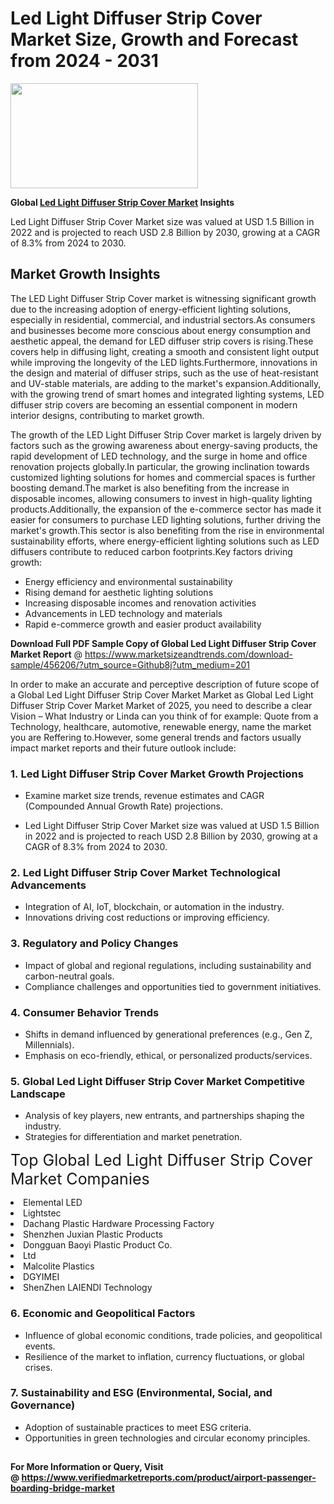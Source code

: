 <H1>Led Light Diffuser Strip Cover Market Size, Growth and Forecast from 2024 - 2031</H1><img class="aligncenter size-medium wp-image-584254" src="https://thirdeyenews.in/wp-content/uploads/2024/09/Global-Market-Research-300x168.jpeg" alt="" width="300" height="168" /><p><strong>Global&nbsp;<a href="https://www.marketsizeandtrends.com/download-sample/456206/?utm_source=Github8j?utm_medium=201">Led Light Diffuser Strip Cover Market</a> Insights</strong></p><p>Led Light Diffuser Strip Cover Market size was valued at USD 1.5 Billion in 2022 and is projected to reach USD 2.8 Billion by 2030, growing at a CAGR of 8.3% from 2024 to 2030.</p><p><h2>Market Growth Insights</h2> <p>The LED Light Diffuser Strip Cover market is witnessing significant growth due to the increasing adoption of energy-efficient lighting solutions, especially in residential, commercial, and industrial sectors.As consumers and businesses become more conscious about energy consumption and aesthetic appeal, the demand for LED diffuser strip covers is rising.These covers help in diffusing light, creating a smooth and consistent light output while improving the longevity of the LED lights.Furthermore, innovations in the design and material of diffuser strips, such as the use of heat-resistant and UV-stable materials, are adding to the market's expansion.Additionally, with the growing trend of smart homes and integrated lighting systems, LED diffuser strip covers are becoming an essential component in modern interior designs, contributing to market growth.</p> <p>The growth of the LED Light Diffuser Strip Cover market is largely driven by factors such as the growing awareness about energy-saving products, the rapid development of LED technology, and the surge in home and office renovation projects globally.In particular, the growing inclination towards customized lighting solutions for homes and commercial spaces is further boosting demand.The market is also benefiting from the increase in disposable incomes, allowing consumers to invest in high-quality lighting products.Additionally, the expansion of the e-commerce sector has made it easier for consumers to purchase LED lighting solutions, further driving the market's growth.This sector is also benefiting from the rise in environmental sustainability efforts, where energy-efficient lighting solutions such as LED diffusers contribute to reduced carbon footprints.Key factors driving growth: <ul> <li>Energy efficiency and environmental sustainability</li> <li>Rising demand for aesthetic lighting solutions</li> <li>Increasing disposable incomes and renovation activities</li> <li>Advancements in LED technology and materials</li> <li>Rapid e-commerce growth and easier product availability</li> </ul> <p><span class=""><strong>Download Full PDF Sample Copy of Global Led Light Diffuser Strip Cover Market Report</strong> @ <a href="https://www.marketsizeandtrends.com/download-sample/456206/?utm_source=Github8j?utm_medium=201" target="_blank">https://www.marketsizeandtrends.com/download-sample/456206/?utm_source=Github8j?utm_medium=201</a></span></p><p>In order to make an accurate and perceptive description of future scope of a Global&nbsp;Led Light Diffuser Strip Cover Market Market as Global&nbsp;Led Light Diffuser Strip Cover Market Market of 2025, you need to describe a clear Vision &ndash; What Industry or Linda can you think of for example: Quote from a Technology, healthcare, automotive, renewable energy, name the market you are Reffering to.However, some general trends and factors usually impact market reports and their future outlook include:</p><h3>1.&nbsp;<strong>Led Light Diffuser Strip Cover Market Growth Projections</strong></h3><ul><li>Examine market size trends, revenue estimates and CAGR (Compounded Annual Growth Rate) projections.</li><li><p>Led Light Diffuser Strip Cover Market size was valued at USD 1.5 Billion in 2022 and is projected to reach USD 2.8 Billion by 2030, growing at a CAGR of 8.3% from 2024 to 2030.</p></li></ul><h3>2.&nbsp;<strong>Led Light Diffuser Strip Cover Market Technological Advancements</strong></h3><ul><li>Integration of AI, IoT, blockchain, or automation in the industry.</li><li>Innovations driving cost reductions or improving efficiency.</li></ul><h3>3.&nbsp;<strong>Regulatory and Policy Changes</strong></h3><ul><li>Impact of global and regional regulations, including sustainability and carbon-neutral goals.</li><li>Compliance challenges and opportunities tied to government initiatives.</li></ul><h3>4.&nbsp;<strong>Consumer Behavior Trends</strong></h3><ul><li>Shifts in demand influenced by generational preferences (e.g., Gen Z, Millennials).</li><li>Emphasis on eco-friendly, ethical, or personalized products/services.</li></ul><h3>5.&nbsp;<strong>Global Led Light Diffuser Strip Cover Market Competitive Landscape</strong></h3><ul><li>Analysis of key players, new entrants, and partnerships shaping the industry.</li><li>Strategies for differentiation and market penetration.</li></ul><p data-pm-slice="1 1 []"><span style="color: inherit; font-family: inherit; font-size: 25px;">Top Global Led Light Diffuser Strip Cover Market Companies</span></p><div class="" data-test-id=""><p><li>Elemental LED</li><li> Lightstec</li><li> Dachang Plastic Hardware Processing Factory</li><li> Shenzhen Juxian Plastic Products</li><li> Dongguan Baoyi Plastic Product Co.</li><li>Ltd</li><li> Malcolite Plastics</li><li> DGYIMEI</li><li> ShenZhen LAIENDI Technology</li></p></div><h3>6.&nbsp;<strong>Economic and Geopolitical Factors</strong></h3><ul><li>Influence of global economic conditions, trade policies, and geopolitical events.</li><li>Resilience of the market to inflation, currency fluctuations, or global crises.</li></ul><h3>7.&nbsp;<strong>Sustainability and ESG (Environmental, Social, and Governance)</strong></h3><ul><li>Adoption of sustainable practices to meet ESG criteria.</li><li>Opportunities in green technologies and circular economy principles.</li></ul><h2><strong style="font-size: 14px;">For More Information or Query, Visit @&nbsp;</strong><a style="background-color: #ffffff; font-size: 14px;" href="https://www.marketsizeandtrends.com/report/led-light-diffuser-strip-cover-market/" target="_blank">https://www.verifiedmarketreports.com/product/airport-passenger-boarding-bridge-market</a></h2>